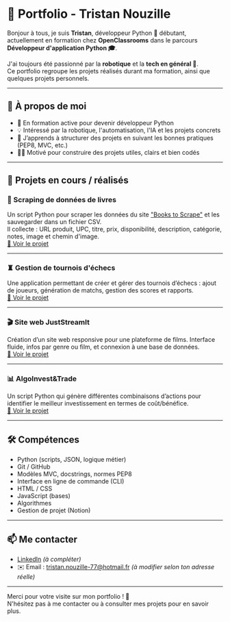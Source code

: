 # 💼 Portfolio - Tristan Nouzille

Bonjour à tous, je suis **Tristan**, développeur Python 🐍 débutant, actuellement en formation chez **OpenClassrooms** dans le parcours **Développeur d'application Python 🎓**.

J'ai toujours été passionné par la **robotique** et la **tech en général 🤖**.  
Ce portfolio regroupe les projets réalisés durant ma formation, ainsi que quelques projets personnels.

---

## 🧠 À propos de moi

- 🔭 En formation active pour devenir développeur Python
- 💡 Intéressé par la robotique, l'automatisation, l'IA et les projets concrets
- 🌱 J’apprends à structurer des projets en suivant les bonnes pratiques (PEP8, MVC, etc.)
- 👨‍💻 Motivé pour construire des projets utiles, clairs et bien codés

---

## 🚧 Projets en cours / réalisés

### 🎯 Scraping de données de livres  
Un script Python pour scraper les données du site ["Books to Scrape"](https://books.toscrape.com/) et les sauvegarder dans un fichier CSV.  
Il collecte : URL produit, UPC, titre, prix, disponibilité, description, catégorie, notes, image et chemin d'image.  
[🔗 Voir le projet](https://github.com/tristan-nouzille/tristan_nouzille_projet2)

---

### ♜ Gestion de tournois d'échecs  
Une application permettant de créer et gérer des tournois d’échecs : ajout de joueurs, génération de matchs, gestion des scores et rapports.  
[🔗 Voir le projet](https://github.com/tristan-nouzille/tristan_nouzille_projet4)

---

### 🎬 Site web JustStreamIt  
Création d’un site web responsive pour une plateforme de films. Interface fluide, infos par genre ou film, et connexion à une base de données.  
[🔗 Voir le projet](https://github.com/tristan-nouzille/tristan_nouzille_projet6)

---

### 📊 AlgoInvest&Trade  
Un script Python qui génère différentes combinaisons d’actions pour identifier le meilleur investissement en termes de coût/bénéfice.  
[🔗 Voir le projet](https://github.com/tristan-nouzille/tristan_nouzille_projet7)

---

## 🛠️ Compétences

- Python (scripts, JSON, logique métier)
- Git / GitHub
- Modèles MVC, docstrings, normes PEP8
- Interface en ligne de commande (CLI)
- HTML / CSS
- JavaScript (bases)
- Algorithmes
- Gestion de projet (Notion)

---

## 📫 Me contacter

- [LinkedIn](https://linkedin.com/in/ton-profil) *(à compléter)*
- ✉️ Email : tristan.nouzille-77@hotmail.fr *(à modifier selon ton adresse réelle)*

---

Merci pour votre visite sur mon portfolio ! 🙌  
N'hésitez pas à me contacter ou à consulter mes projets pour en savoir plus.  



